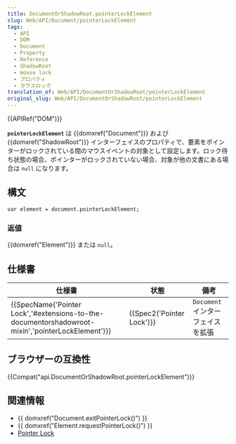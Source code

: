 ```yaml
---
title: DocumentOrShadowRoot.pointerLockElement
slug: Web/API/Document/pointerLockElement
tags:
  - API
  - DOM
  - Document
  - Property
  - Reference
  - ShadowRoot
  - mouse lock
  - プロパティ
  - マウスロック
translation_of: Web/API/DocumentOrShadowRoot/pointerLockElement
original_slug: Web/API/DocumentOrShadowRoot/pointerLockElement
---
```

{{APIRef("DOM")}}

**`pointerLockElement`** は {{domxref("Document")}} および {{domxref("ShadowRoot")}} インターフェイスのプロパティで、要素をポインターがロックされている間のマウスイベントの対象として設定します。ロック待ち状態の場合、ポインターがロックされていない場合、対象が他の文書にある場合は `null` になります。

## 構文

    var element = document.pointerLockElement;

### 返値

{{domxref("Element")}} または `null`。

## 仕様書

| 仕様書                                                                                                                           | 状態                             | 備考                              |
| -------------------------------------------------------------------------------------------------------------------------------- | -------------------------------- | --------------------------------- |
| {{SpecName('Pointer Lock','#extensions-to-the-documentorshadowroot-mixin','pointerLockElement')}} | {{Spec2('Pointer Lock')}} | `Document` インターフェイスを拡張 |

## ブラウザーの互換性

{{Compat("api.DocumentOrShadowRoot.pointerLockElement")}}

## 関連情報

- {{ domxref("Document.exitPointerLock()") }}
- {{ domxref("Element.requestPointerLock()") }}
- [Pointer Lock](/ja/docs/WebAPI/Pointer_Lock)
